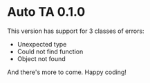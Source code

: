 # Auto TA 0.1.0
This version has support for 3 classes of errors:
* Unexpected type
* Could not find function
* Object not found

And there's more to come. Happy coding!

